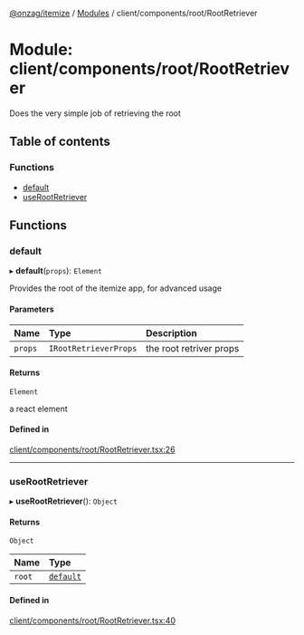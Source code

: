 [@onzag/itemize](../README.md) / [Modules](../modules.md) / client/components/root/RootRetriever

# Module: client/components/root/RootRetriever

Does the very simple job of retrieving the root

## Table of contents

### Functions

- [default](client_components_root_RootRetriever.md#default)
- [useRootRetriever](client_components_root_RootRetriever.md#userootretriever)

## Functions

### default

▸ **default**(`props`): `Element`

Provides the root of the itemize app, for advanced usage

#### Parameters

| Name | Type | Description |
| :------ | :------ | :------ |
| `props` | `IRootRetrieverProps` | the root retriver props |

#### Returns

`Element`

a react element

#### Defined in

[client/components/root/RootRetriever.tsx:26](https://github.com/onzag/itemize/blob/f2db74a5/client/components/root/RootRetriever.tsx#L26)

___

### useRootRetriever

▸ **useRootRetriever**(): `Object`

#### Returns

`Object`

| Name | Type |
| :------ | :------ |
| `root` | [`default`](../classes/base_Root.default.md) |

#### Defined in

[client/components/root/RootRetriever.tsx:40](https://github.com/onzag/itemize/blob/f2db74a5/client/components/root/RootRetriever.tsx#L40)
